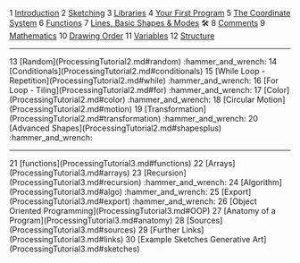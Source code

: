 1 [Introduction](ProcessingTutorial1.md##intro)
2 [Sketching](ProcessingTutorial1.md##sketching)
3 [Libraries](ProcessingTutorial1.md##libraries)
4 [Your First Program](ProcessingTutorial1.md##program)
5 [The Coordinate System](ProcessingTutorial1.md##coordinate)
6 [Functions](ProcessingTutorial1.md##functions)
7 [Lines, Basic Shapes & Modes](ProcessingTutorial1.md##shapes) :hammer_and_wrench:
8 [Comments](ProcessingTutorial1.md##comments)
9 [Mathematics](ProcessingTutorial1.md##math)
10 [Drawing Order](ProcessingTutorial1.md##order)
11 [Variables](ProcessingTutorial1.md##variables)
12 [Structure](ProcessingTutorial1.md##structure)
<hr>
13 [Random](ProcessingTutorial2.md#random) :hammer_and_wrench:
14 [Conditionals](ProcessingTutorial2.md#conditionals)
15 [While Loop - Repetition](ProcessingTutorial2.md#while) :hammer_and_wrench:
16 [For Loop - Tiling](ProcessingTutorial2.md#for) :hammer_and_wrench:
17 [Color](ProcessingTutorial2.md#color) :hammer_and_wrench:
18 [Circular Motion](ProcessingTutorial2.md#motion)
19 [Transformation](ProcessingTutorial2.md#transformation) :hammer_and_wrench:
20 [Advanced Shapes](ProcessingTutorial2.md#shapesplus)  :hammer_and_wrench:
<hr>
21 [functions](ProcessingTutorial3.md#functions)
22 [Arrays](ProcessingTutorial3.md#arrays)
23 [Recursion](ProcessingTutorial3.md#recursion) :hammer_and_wrench:
24 [Algorithm](ProcessingTutorial3.md#algo) :hammer_and_wrench: 
25 [Export](ProcessingTutorial3.md#export) :hammer_and_wrench:
26 [Object Oriented Programming](ProcessingTutorial3.md#OOP)
27 [Anatomy of a Program](ProcessingTutorial3.md#anatomy)
28 [Sources](ProcessingTutorial3.md#sources)
29 [Further Links](ProcessingTutorial3.md#links)
30 [Example Sketches Generative Art](ProcessingTutorial3.md#sketches)
